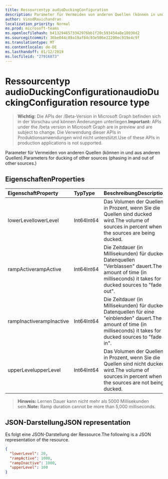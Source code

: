 ```yaml
---
title: Ressourcentyp audioDuckingConfiguration
description: Parameter für Vermeiden von anderen Quellen (können in und aus anderen Quellen).
author: VinodRavichandran
localization_priority: Normal
ms.prod: microsoft-teams
ms.openlocfilehash: b4132946573342976bb1f20c593454a8e18030d2
ms.sourcegitcommit: 36be044c89a19af84c93e586e22200ec919e4c9f
ms.translationtype: MT
ms.contentlocale: de-DE
ms.lasthandoff: 01/12/2019
ms.locfileid: "27916873"
---
```

# <a name="audioduckingconfiguration-resource-type"></a><span data-ttu-id="a2de2-103">Ressourcentyp audioDuckingConfiguration</span><span class="sxs-lookup"><span data-stu-id="a2de2-103">audioDuckingConfiguration resource type</span></span>

> <span data-ttu-id="a2de2-104">**Wichtig:** Die APIs der /Beta-Version in Microsoft Graph befinden sich in der Vorschau und können Änderungen unterliegen.</span><span class="sxs-lookup"><span data-stu-id="a2de2-104">**Important:** APIs under the /beta version in Microsoft Graph are in preview and are subject to change.</span></span> <span data-ttu-id="a2de2-105">Die Verwendung dieser APIs in Produktionsanwendungen wird nicht unterstützt.</span><span class="sxs-lookup"><span data-stu-id="a2de2-105">Use of these APIs in production applications is not supported.</span></span>

<span data-ttu-id="a2de2-106">Parameter für Vermeiden von anderen Quellen (können in und aus anderen Quellen).</span><span class="sxs-lookup"><span data-stu-id="a2de2-106">Parameters for ducking of other sources (phasing in and out of other sources.)</span></span>

## <a name="properties"></a><span data-ttu-id="a2de2-107">Eigenschaften</span><span class="sxs-lookup"><span data-stu-id="a2de2-107">Properties</span></span>

| <span data-ttu-id="a2de2-108">Eigenschaft</span><span class="sxs-lookup"><span data-stu-id="a2de2-108">Property</span></span>      | <span data-ttu-id="a2de2-109">Typ</span><span class="sxs-lookup"><span data-stu-id="a2de2-109">Type</span></span>     | <span data-ttu-id="a2de2-110">Beschreibung</span><span class="sxs-lookup"><span data-stu-id="a2de2-110">Description</span></span>                                                                     |
| :------------ | :------- | :-------------------------------------------------------------------------------|
| <span data-ttu-id="a2de2-111">lowerLevel</span><span class="sxs-lookup"><span data-stu-id="a2de2-111">lowerLevel</span></span>    | <span data-ttu-id="a2de2-112">Int64</span><span class="sxs-lookup"><span data-stu-id="a2de2-112">Int64</span></span>    | <span data-ttu-id="a2de2-113">Das Volumen der Quellen in Prozent, wenn Sie die Quellen sind ducked wird.</span><span class="sxs-lookup"><span data-stu-id="a2de2-113">The volume of sources in percent when the sources are being ducked.</span></span>             |
| <span data-ttu-id="a2de2-114">rampActive</span><span class="sxs-lookup"><span data-stu-id="a2de2-114">rampActive</span></span>    | <span data-ttu-id="a2de2-115">Int64</span><span class="sxs-lookup"><span data-stu-id="a2de2-115">Int64</span></span>    | <span data-ttu-id="a2de2-116">Die Zeitdauer (in Millisekunden) für ducked Datenquellen "Verblassen" dauert.</span><span class="sxs-lookup"><span data-stu-id="a2de2-116">The amount of time (in milliseconds) it takes for ducked sources to "fade out".</span></span> |
| <span data-ttu-id="a2de2-117">rampInactive</span><span class="sxs-lookup"><span data-stu-id="a2de2-117">rampInactive</span></span>  | <span data-ttu-id="a2de2-118">Int64</span><span class="sxs-lookup"><span data-stu-id="a2de2-118">Int64</span></span>    | <span data-ttu-id="a2de2-119">Die Zeitdauer (in Millisekunden) für ducked Datenquellen für eine "einblenden" dauert.</span><span class="sxs-lookup"><span data-stu-id="a2de2-119">The amount of time (in milliseconds) it takes for ducked sources to "fade in".</span></span>  |
| <span data-ttu-id="a2de2-120">upperLevel</span><span class="sxs-lookup"><span data-stu-id="a2de2-120">upperLevel</span></span>    | <span data-ttu-id="a2de2-121">Int64</span><span class="sxs-lookup"><span data-stu-id="a2de2-121">Int64</span></span>    | <span data-ttu-id="a2de2-122">Das Volumen der Quellen in Prozent, wenn Sie die Quellen sind nicht ducked wird.</span><span class="sxs-lookup"><span data-stu-id="a2de2-122">The volume of sources in percent when the sources are not being ducked.</span></span>         |

> <span data-ttu-id="a2de2-123">**Hinweis:** Lernen Dauer kann nicht mehr als 5000 Millisekunden sein.</span><span class="sxs-lookup"><span data-stu-id="a2de2-123">**Note:** Ramp duration cannot be more than 5,000 milliseconds.</span></span>

## <a name="json-representation"></a><span data-ttu-id="a2de2-124">JSON-Darstellung</span><span class="sxs-lookup"><span data-stu-id="a2de2-124">JSON representation</span></span>

<span data-ttu-id="a2de2-125">Es folgt eine JSON-Darstellung der Ressource.</span><span class="sxs-lookup"><span data-stu-id="a2de2-125">The following is a JSON representation of the resource.</span></span>

<!-- {
  "blockType": "resource",
  "optionalProperties": [

  ],
  "@odata.type": "microsoft.graph.audioDuckingConfiguration"
}-->
```json
{
  "lowerLevel": 20,
  "rampActive": 1000,
  "rampInactive": 1000,
  "upperLevel": 100
}
```
<!-- uuid: 8fcb5dbc-d5aa-4681-8e31-b001d5168d79
2015-10-25 14:57:30 UTC -->
<!-- {
  "type": "#page.annotation",
  "description": "audioDuckingConfiguration resource",
  "keywords": "",
  "section": "documentation",
  "tocPath": ""
}-->
